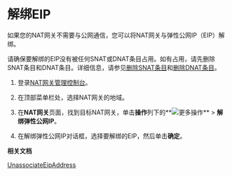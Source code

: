 # 解绑EIP

如果您的NAT网关不需要与公网通信，您可以将NAT网关与弹性公网IP（EIP）解绑。

请确保要解绑的EIP没有被任何SNAT或DNAT条目占用。如有占用，请先删除SNAT条目和DNAT条目。详细信息，请参见[删除SNAT条目](/intl.zh-CN/SNAT/删除SNAT条目.md)和[删除DNAT条目](/intl.zh-CN/DNAT/删除DNAT条目.md)。

1.  登录[NAT网关管理控制台](https://vpc.console.aliyun.com/nat)。

2.  在顶部菜单栏处，选择NAT网关的地域。

3.  在**NAT网关**页面，找到目标NAT网关，单击**操作**列下的**![更多操作](https://static-aliyun-doc.oss-cn-hangzhou.aliyuncs.com/assets/img/zh-CN/2081359951/p103337.png)** \> **解绑弹性公网IP**。

4.  在解绑弹性公网IP对话框，选择要解绑的EIP，然后单击**确定**。


**相关文档**  


[UnassociateEipAddress](/intl.zh-CN/API参考/弹性公网IP/UnassociateEipAddress.md)

